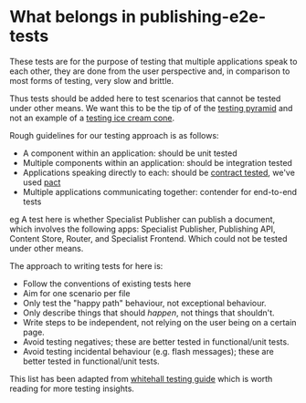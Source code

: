 # What belongs in publishing-e2e-tests

These tests are for the purpose of testing that multiple applications speak to
each other, they are done from the user perspective and, in comparison to most
forms of testing, very slow and brittle.

Thus tests should be added here to test scenarios that cannot be tested under
other means. We want this to be the tip of of the
[testing pyramid][testing-pyramid] and not an example of a
[testing ice cream cone][testing-ice-cream-cone].

Rough guidelines for our testing approach is as follows:

- A component within an application: should be unit tested
- Multiple components within an application: should be integration tested
- Applications speaking directly to each: should be
  [contract tested][contract-tested], we've used [pact][pact]
- Multiple applications communicating together: contender for end-to-end tests

eg A test here is whether Specialist Publisher can publish a document, which
involves the following apps: Specialist Publisher, Publishing API,
Content Store, Router, and Specialist Frontend. Which could not be tested under
other means.

The approach to writing tests for here is:

- Follow the conventions of existing tests here
- Aim for one scenario per file
- Only test the "happy path" behaviour, not exceptional behaviour.
- Only describe things that should *happen*, not things that shouldn't.
- Write steps to be independent, not relying on the user being on a certain
  page.
- Avoid testing negatives; these are better tested in functional/unit tests.
- Avoid testing incidental behaviour (e.g. flash messages); these are better
  tested in functional/unit tests.

This list has been adapted from
[whitehall testing guide][whitehall-testing-guide] which is worth reading
for more testing insights.

[testing-pyramid]: https://martinfowler.com/bliki/TestPyramid.html
[testing-ice-cream-cone]: http://saeedgatson.com/the-software-testing-ice-cream-cone/
[contract-tested]: https://martinfowler.com/articles/consumerDrivenContracts.html
[pact]: https://docs.pact.io/
[whitehall-testing-guide]: https://github.com/alphagov/whitehall/blob/master/docs/testing.md
